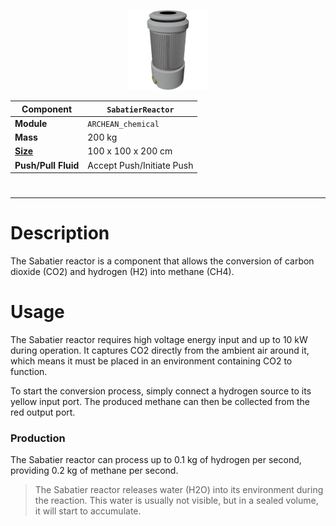 <p align="center">
<img src="SabatierReactor.png" />
</p>

|Component|`SabatierReactor`|
|---|---|
|**Module**|`ARCHEAN_chemical`|
|**Mass**|200 kg|
|[**Size**](# "Based on the component's occupancy in a fixed 25cm grid.")|100 x 100 x 200 cm|
|**Push/Pull Fluid**|Accept Push/Initiate Push|
#
---

# Description
The Sabatier reactor is a component that allows the conversion of carbon dioxide (CO2) and hydrogen (H2) into methane (CH4).

# Usage
The Sabatier reactor requires high voltage energy input and up to 10 kW during operation. It captures CO2 directly from the ambient air around it, which means it must be placed in an environment containing CO2 to function.

To start the conversion process, simply connect a hydrogen source to its yellow input port. The produced methane can then be collected from the red output port.

### Production
The Sabatier reactor can process up to 0.1 kg of hydrogen per second, providing 0.2 kg of methane per second.

> The Sabatier reactor releases water (H2O) into its environment during the reaction. This water is usually not visible, but in a sealed volume, it will start to accumulate.

